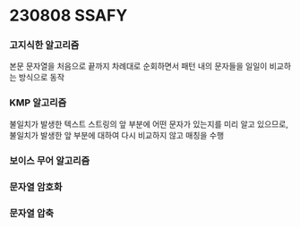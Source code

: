 # 230808 SSAFY
### 고지식한 알고리즘
본문 문자열을 처음으로 끝까지 차례대로 순회하면서 패턴 내의 문자들을 일일이 비교하는 방식으로 동작
### KMP 알고리즘
불일치가 발생한 텍스트 스트링의 앞 부분에 어떤 문자가 있는지를 미리 알고 있으므로, 불일치가 발생한 앞 부분에 대하여 다시 비교하지 않고 매칭을 수행
### 보이스 무어 알고리즘
### 문자열 암호화
### 문자열 압축